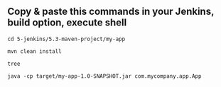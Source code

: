 


## Copy & paste this commands in your Jenkins, build option, execute shell 

```
cd 5-jenkins/5.3-maven-project/my-app

mvn clean install

tree

java -cp target/my-app-1.0-SNAPSHOT.jar com.mycompany.app.App

```